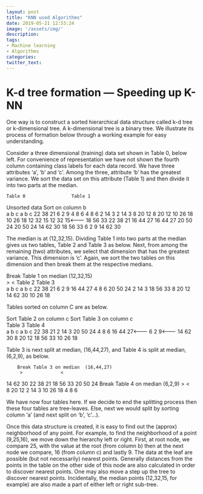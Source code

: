 ```yaml
---
layout: post
title: "KNN used Algorithms"
date: 2019-05-21 12:53:24
image: '/assets/img/'
description:
tags:
- Machine learning
- Algorithms
categories:
twitter_text:
---
```

# K-d tree formation — Speeding up K-NN
One way is to construct a sorted hierarchical data structure called k-d tree or k-dimensional tree. A k-dimensional tree is a binary tree. We illustrate its process of formation below through a working example for easy understanding.

Consider a three dimensional (training) data set shown in Table 0, below left. For convenience of representation we have not shown the fourth column containing class labels for each data record. We have three attributes ‘a’, ‘b’ and ‘c’. Among the three, attribute ‘b’ has the greatest variance. We sort the data set on this attribute (Table 1) and then divide it into two parts at the median.

    Table 0  			    Table 1		
  Unsorted data			 Sort on column b		
a	b	c		a	b	c
22	38	21		6	2	9
4	8	6		4	8	6
2	14	3		2	14	3
8	20	12		8	20	12
10	26	18		10	26	18
12	32	15		12	32	15<---
18	56	33		22	38	21
16	44	27		16	44	27
20	50	24		20	50	24
14	62	30		18	56	33
6	2	9		14	62	30

The median is at (12,32,15). Dividing Table 1 into two parts at the median gives us two tables, Table 2 and Table 3 as below. Next, from among the remaining (two) attributes, we select that dimension that has the greatest variance. This dimension is ‘c’. Again, we sort the two tables on this dimension and then break them at the respective medians.

Break Table 1 on median (12,32,15)						
        >			       <
     Table 2			     Table 3		
a	b	c		a	b	c
22	38	21		6	2	9
16	44	27		4	8	6
20	50	24		2	14	3
18	56	33		8	20	12
14	62	30		10	26	18

Tables sorted on column C are as below.

Sort Table 2 on column c 	Sort Table 3 on column c		
     Table 3			    Table 4		
a	b	c		a	b	c
22	38	21		2	14	3
20	50	24		4	8	6
16	44	27<---		6	2	9<---
14	62	30		8	20	12
18	56	33		10	26	18

Table 3 is next split at median, (16,44,27), and Table 4 is split at median, (6,2,9), as below.

        Break Table 3 on median  (16,44,27)						
         >				<
14	62	30		22	38	21
18	56	33		20	50	24
             Break Table 4 on median (6,2,9)
        >				<		
8	20	12		2	14	3
10	26	18		4	8	6

We have now four tables here. If we decide to end the splitting process then these four tables are tree-leaves. Else, next we would split by sorting column ‘a’ (and next split on ‘b’, ‘c’…).

Once this data structure is created, it is easy to find out the (approx) neighborhood of any point. For example, to find the neighborhood of a point (9,25,16), we move down the hierarchy left or right. First, at root node, we compare 25, with the value at the root (from column b) then at the next node we compare, 16 (from column c) and lastly 9. The data at the leaf are possible (but not necessarily) nearest points. Generally distances from the points in the table on the other side of this node are also calculated in order to discover nearest points. One may also move a step up the tree to discover nearest points. Incidentally, the median points (12,32,15, for example) are also made a part of either left or right sub-tree.
